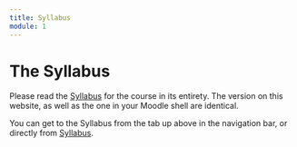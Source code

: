 ```yaml
---
title: Syllabus
module: 1
---
```


# The Syllabus

Please read the <a href="https://moodle.umt.edu/pluginfile.php/1680177/mod_resource/content/2/MART%20120%20Fall%202019%20Syllabus%20Section%2000.pdf">Syllabus</a> for the course in its entirety. The version on this website, as well as the one in your Moodle shell are identical.

You can get to the Syllabus from the tab up above in the navigation bar, or directly from <a href="https://moodle.umt.edu/pluginfile.php/1680177/mod_resource/content/2/MART%20120%20Fall%202019%20Syllabus%20Section%2000.pdf" target="_blank">Syllabus</a>.


<!-- put in a different movie?

<div class="embed-responsive embed-responsive-16by9"><iframe class="embed-responsive-item" src="https://www.youtube.com/embed/l7Xfo9rntmM" frameborder="0" allowfullscreen></iframe></div>

-->